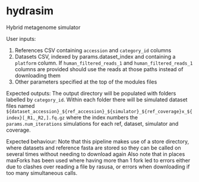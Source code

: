 # hydrasim
Hybrid metagenome simulator

User inputs:
1. References CSV containing `accession` and `category_id` columns
2. Datasets CSV, indexed by params.dataset_index and containing a `platform` column. If `human_filtered_reads_1` and `human_filtered_reads_1` columns are provided should use the reads at those paths instead of downloading them
3. Other parameters specified at the top of the modules files

Expected outputs:
The output directory will be populated with folders labelled by `category_id`. Within each folder there will be simulated dataset files named `${dataset_accession}_${ref_accession}_${simulator}_${ref_coverage}x_${index}[_R1,_R2,].fq.gz` where the index numbers the `params.num_iterations` simulations for each ref, dataset, simulator and coverage.

Expected behaviour:
Note that this pipeline makes use of a store directory, where datasets and reference fasta are stored so they can be called on several times without needing to download again
Also note that in places maxForks has been used where having more than 1 fork led to errors either due to clashes over reading a file by rasusa, or errors when downloading if too many simultaneous calls.
